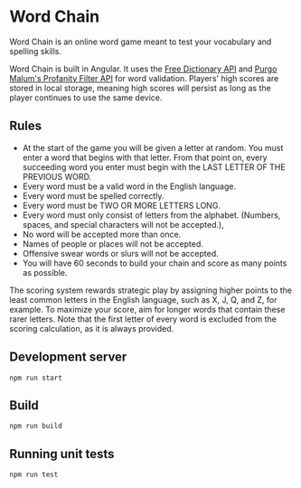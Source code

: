 # Word Chain

Word Chain is an online word game meant to test your vocabulary and spelling skills.

Word Chain is built in Angular. It uses the [Free Dictionary API](https://dictionaryapi.dev/) and [Purgo Malum's Profanity Filter API](https://www.purgomalum.com/) for word validation. Players' high scores are stored in local storage, meaning high scores will persist as long as the player continues to use the same device.

## Rules

* At the start of the game you will be given a letter at random. You must enter a word that begins with that letter. From that point on, every succeeding word you enter must begin with the LAST LETTER OF THE PREVIOUS WORD.
* Every word must be a valid word in the English language.
* Every word must be spelled correctly.
* Every word must be TWO OR MORE LETTERS LONG.
* Every word must only consist of letters from the alphabet. (Numbers, spaces, and special characters will not be accepted.),
* No word will be accepted more than once.
* Names of people or places will not be accepted.
* Offensive swear words or slurs will not be accepted.
* You will have 60 seconds to build your chain and score as many points as possible.

The scoring system rewards strategic play by assigning higher points to the least common letters in the English language, such as X, J, Q, and Z, for example. To maximize your score, aim for longer words that contain these rarer letters. Note that the first letter of every word is excluded from the scoring calculation, as it is always provided.

## Development server

`npm run start`

## Build

`npm run build`

## Running unit tests

`npm run test`